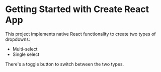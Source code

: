 # Getting Started with Create React App

This project implements native React functionality to create two types of dropdowns:
- Multi-select
- Single select

There's a toggle button to switch between the two types.